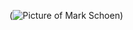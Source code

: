 (![Picture of Mark Schoen](https://international.uiowa.edu/sites/international.uiowa.edu/files/styles/ip_xl/public/wysiwyg_uploads/mark-schoen_web.jpg?itok=rF5Di0x0)) 
